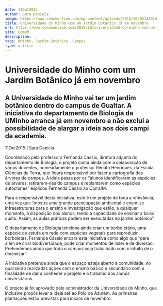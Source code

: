 ```yaml
---
date: 11Out2015
author: Sara Daniela
image: https://www.comumonline.com/wp-content/uploads/2015/10/02122014-DSC_0008-1500x1000.jpg
title: Universidade do Minho com um Jardim Botânico já em novembro
url: https://www.comumonline.com/2015/10/universidade-do-minho-com-um-jardim-botanico-ja-em-novembro/
site: ComUM
description: 
tags: UMinho, Jardim Botânico, Campus
type: article
---
```



# Universidade do Minho com um Jardim Botânico já em novembro

## A Universidade do Minho vai ter um jardim botânico dentro do campus de Gualtar. A iniciativa do departamento de Biologia da UMinho arranca já em novembro e não exclui a possibilidade de alargar a ideia aos dois campi da academia.

11Out2015 | Sara Daniela

Coordenado pela professora Fernanda Cássio, diretora adjunta do departamento de Biologia, o projeto conta ainda com a colaboração de vários docentes, nomeadamente o professor Renato Henriques, da Escola Ciências da Terra, que ficará responsável por fazer a cartografia das árvores do campus. A ideia passa por os “alunos identificarem as espécies de árvores, retirarem-nas do campus e replantarem como espécies autóctones” explicou Fernanda Cássio ao ComUM.

Para a responsável desta iniciativa, este é um projeto de toda a relevância, uma vez que “mostra uma grande preocupação ambiental e criam-se infraestruturas para o ensino e investigação que estão, a qualquer momento, à disposição dos alunos, tendo a capacidade de ensinar a baixo custo. Assim, as aulas práticas podem ser executadas no jardim botânico”.

O departamento de Biologia tenciona ainda criar um borboletário, uma espécie de estufa em rede com espécies vegetais para reproduzir borboletas. Fernanda Cássio encara esta iniciativa como algo que “para além de criar biodiversidade, pode criar momentos de lazer e de diversão. Pretendemos ainda que todo o campus seja trabalhado com o intuito de o dinamizar.”

A iniciativa pretende ainda que o espaço esteja aberto à comunidade, no qual serão realizadas ações com o ensino básico e secundário com a finalidade de dar a conhecer o projeto e o trabalho dos alunos universitários.

O projeto já foi aprovado pelo administrador da Universidade do Minho, que inclusive propôs levar a ideia até ao Pólo de Azurém. As primeiras plantações estão previstas para inícios de novembro.

